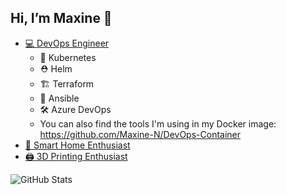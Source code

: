 ## Hi, I’m Maxine 👋   
- [💻 DevOps Engineer](https://github.com/stars/Maxine-N/lists/home-lab)
  - 🚢 Kubernetes
  - ⛑️ Helm
  - 🏗️ Terraform
  - 🤖 Ansible
  - 🛠️ Azure DevOps
  - You can also find the tools I'm using in my Docker image: https://github.com/Maxine-N/DevOps-Container
- [🏡 Smart Home Enthusiast](https://github.com/stars/Maxine-N/lists/smart-home)
- [🖨️ 3D Printing Enthusiast](https://github.com/stars/Maxine-N/lists/3d-printing)

 ![GitHub Stats](https://github-readme-stats.vercel.app/api?username=Maxine-N&show_icons=true&theme=dracula&count_private=true&hide=stars)

